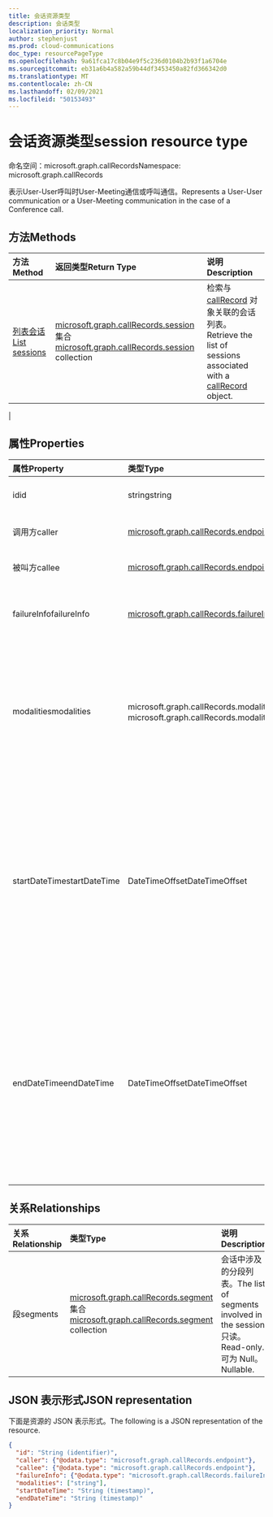 ```yaml
---
title: 会话资源类型
description: 会话类型
localization_priority: Normal
author: stephenjust
ms.prod: cloud-communications
doc_type: resourcePageType
ms.openlocfilehash: 9a61fca17c8b04e9f5c236d0104b2b93f1a6704e
ms.sourcegitcommit: eb31a6b4a582a59b44df3453450a82fd366342d0
ms.translationtype: MT
ms.contentlocale: zh-CN
ms.lasthandoff: 02/09/2021
ms.locfileid: "50153493"
---
```

# <a name="session-resource-type"></a><span data-ttu-id="60a1a-103">会话资源类型</span><span class="sxs-lookup"><span data-stu-id="60a1a-103">session resource type</span></span>

<span data-ttu-id="60a1a-104">命名空间：microsoft.graph.callRecords</span><span class="sxs-lookup"><span data-stu-id="60a1a-104">Namespace: microsoft.graph.callRecords</span></span>

<span data-ttu-id="60a1a-105">表示User-User呼叫时User-Meeting通信或呼叫通信。</span><span class="sxs-lookup"><span data-stu-id="60a1a-105">Represents a User-User communication or a User-Meeting communication in the case of a Conference call.</span></span>

## <a name="methods"></a><span data-ttu-id="60a1a-106">方法</span><span class="sxs-lookup"><span data-stu-id="60a1a-106">Methods</span></span>

| <span data-ttu-id="60a1a-107">方法</span><span class="sxs-lookup"><span data-stu-id="60a1a-107">Method</span></span>       | <span data-ttu-id="60a1a-108">返回类型</span><span class="sxs-lookup"><span data-stu-id="60a1a-108">Return Type</span></span> | <span data-ttu-id="60a1a-109">说明</span><span class="sxs-lookup"><span data-stu-id="60a1a-109">Description</span></span> |
|:-------------|:------------|:------------|
| [<span data-ttu-id="60a1a-110">列表会话</span><span class="sxs-lookup"><span data-stu-id="60a1a-110">List sessions</span></span>](../api/callrecords-session-list.md) | <span data-ttu-id="60a1a-111">[microsoft.graph.callRecords.session](callrecords-session.md) 集合</span><span class="sxs-lookup"><span data-stu-id="60a1a-111">[microsoft.graph.callRecords.session](callrecords-session.md) collection</span></span> | <span data-ttu-id="60a1a-112">检索与 [callRecord](callrecords-callrecord.md) 对象关联的会话列表。</span><span class="sxs-lookup"><span data-stu-id="60a1a-112">Retrieve the list of sessions associated with a [callRecord](callrecords-callrecord.md) object.</span></span>
 |

## <a name="properties"></a><span data-ttu-id="60a1a-113">属性</span><span class="sxs-lookup"><span data-stu-id="60a1a-113">Properties</span></span>

| <span data-ttu-id="60a1a-114">属性</span><span class="sxs-lookup"><span data-stu-id="60a1a-114">Property</span></span>     | <span data-ttu-id="60a1a-115">类型</span><span class="sxs-lookup"><span data-stu-id="60a1a-115">Type</span></span>        | <span data-ttu-id="60a1a-116">说明</span><span class="sxs-lookup"><span data-stu-id="60a1a-116">Description</span></span> |
|:-------------|:------------|:------------|
|<span data-ttu-id="60a1a-117">id</span><span class="sxs-lookup"><span data-stu-id="60a1a-117">id</span></span>|<span data-ttu-id="60a1a-118">string</span><span class="sxs-lookup"><span data-stu-id="60a1a-118">string</span></span>|<span data-ttu-id="60a1a-119">会话的唯一标识符。</span><span class="sxs-lookup"><span data-stu-id="60a1a-119">Unique identifier for the session.</span></span> <span data-ttu-id="60a1a-120">只读。</span><span class="sxs-lookup"><span data-stu-id="60a1a-120">Read-only.</span></span>|
|<span data-ttu-id="60a1a-121">调用方</span><span class="sxs-lookup"><span data-stu-id="60a1a-121">caller</span></span>|[<span data-ttu-id="60a1a-122">microsoft.graph.callRecords.endpoint</span><span class="sxs-lookup"><span data-stu-id="60a1a-122">microsoft.graph.callRecords.endpoint</span></span>](callrecords-endpoint.md)|<span data-ttu-id="60a1a-123">启动会话的终结点。</span><span class="sxs-lookup"><span data-stu-id="60a1a-123">Endpoint that initiated the session.</span></span>|
|<span data-ttu-id="60a1a-124">被叫方</span><span class="sxs-lookup"><span data-stu-id="60a1a-124">callee</span></span>|[<span data-ttu-id="60a1a-125">microsoft.graph.callRecords.endpoint</span><span class="sxs-lookup"><span data-stu-id="60a1a-125">microsoft.graph.callRecords.endpoint</span></span>](callrecords-endpoint.md)|<span data-ttu-id="60a1a-126">应答会话的终结点。</span><span class="sxs-lookup"><span data-stu-id="60a1a-126">Endpoint that answered the session.</span></span>|
|<span data-ttu-id="60a1a-127">failureInfo</span><span class="sxs-lookup"><span data-stu-id="60a1a-127">failureInfo</span></span>|[<span data-ttu-id="60a1a-128">microsoft.graph.callRecords.failureInfo</span><span class="sxs-lookup"><span data-stu-id="60a1a-128">microsoft.graph.callRecords.failureInfo</span></span>](callrecords-failureinfo.md)|<span data-ttu-id="60a1a-129">与会话关联的失败信息（如果会话失败）。</span><span class="sxs-lookup"><span data-stu-id="60a1a-129">Failure information associated with the session if the session failed.</span></span>|
|<span data-ttu-id="60a1a-130">modalities</span><span class="sxs-lookup"><span data-stu-id="60a1a-130">modalities</span></span>|<span data-ttu-id="60a1a-131">microsoft.graph.callRecords.modality 集合</span><span class="sxs-lookup"><span data-stu-id="60a1a-131">microsoft.graph.callRecords.modality collection</span></span>|<span data-ttu-id="60a1a-132">会话中存在模态的列表。</span><span class="sxs-lookup"><span data-stu-id="60a1a-132">List of modalities present in the session.</span></span> <span data-ttu-id="60a1a-133">可取值为：`unknown`、`audio`、`video`、`videoBasedScreenSharing`、`data`、`screenSharing` 或 `unknownFutureValue`。</span><span class="sxs-lookup"><span data-stu-id="60a1a-133">Possible values are: `unknown`, `audio`, `video`, `videoBasedScreenSharing`, `data`, `screenSharing`, `unknownFutureValue`.</span></span>|
|<span data-ttu-id="60a1a-134">startDateTime</span><span class="sxs-lookup"><span data-stu-id="60a1a-134">startDateTime</span></span>|<span data-ttu-id="60a1a-135">DateTimeOffset</span><span class="sxs-lookup"><span data-stu-id="60a1a-135">DateTimeOffset</span></span>|<span data-ttu-id="60a1a-136">第一个用户加入会话时 UTC fime。</span><span class="sxs-lookup"><span data-stu-id="60a1a-136">UTC fime when the first user joined the session.</span></span> <span data-ttu-id="60a1a-137">DateTimeOffset 表示使用 ISO 8601 格式的日期和时间信息，并且始终处于 UTC 时间。</span><span class="sxs-lookup"><span data-stu-id="60a1a-137">The DateTimeOffset type represents date and time information using ISO 8601 format and is always in UTC time.</span></span> <span data-ttu-id="60a1a-138">例如，2014 年 1 月 1 日午夜 UTC 类似于如下形式：`'2014-01-01T00:00:00Z'`</span><span class="sxs-lookup"><span data-stu-id="60a1a-138">For example, midnight UTC on Jan 1, 2014 would look like this: `'2014-01-01T00:00:00Z'`</span></span>|
|<span data-ttu-id="60a1a-139">endDateTime</span><span class="sxs-lookup"><span data-stu-id="60a1a-139">endDateTime</span></span>|<span data-ttu-id="60a1a-140">DateTimeOffset</span><span class="sxs-lookup"><span data-stu-id="60a1a-140">DateTimeOffset</span></span>|<span data-ttu-id="60a1a-141">最后一个用户离开会话的 UTC 时间。</span><span class="sxs-lookup"><span data-stu-id="60a1a-141">UTC time when the last user left the session.</span></span> <span data-ttu-id="60a1a-142">DateTimeOffset 表示使用 ISO 8601 格式的日期和时间信息，并且始终处于 UTC 时间。</span><span class="sxs-lookup"><span data-stu-id="60a1a-142">The DateTimeOffset type represents date and time information using ISO 8601 format and is always in UTC time.</span></span> <span data-ttu-id="60a1a-143">例如，2014 年 1 月 1 日午夜 UTC 类似于如下形式：`'2014-01-01T00:00:00Z'`</span><span class="sxs-lookup"><span data-stu-id="60a1a-143">For example, midnight UTC on Jan 1, 2014 would look like this: `'2014-01-01T00:00:00Z'`</span></span>|


## <a name="relationships"></a><span data-ttu-id="60a1a-144">关系</span><span class="sxs-lookup"><span data-stu-id="60a1a-144">Relationships</span></span>

| <span data-ttu-id="60a1a-145">关系</span><span class="sxs-lookup"><span data-stu-id="60a1a-145">Relationship</span></span> | <span data-ttu-id="60a1a-146">类型</span><span class="sxs-lookup"><span data-stu-id="60a1a-146">Type</span></span>        | <span data-ttu-id="60a1a-147">说明</span><span class="sxs-lookup"><span data-stu-id="60a1a-147">Description</span></span> |
|:-------------|:------------|:------------|
|<span data-ttu-id="60a1a-148">段</span><span class="sxs-lookup"><span data-stu-id="60a1a-148">segments</span></span>|<span data-ttu-id="60a1a-149">[microsoft.graph.callRecords.segment](callrecords-segment.md) 集合</span><span class="sxs-lookup"><span data-stu-id="60a1a-149">[microsoft.graph.callRecords.segment](callrecords-segment.md) collection</span></span>|<span data-ttu-id="60a1a-150">会话中涉及的分段列表。</span><span class="sxs-lookup"><span data-stu-id="60a1a-150">The list of segments involved in the session.</span></span> <span data-ttu-id="60a1a-151">只读。</span><span class="sxs-lookup"><span data-stu-id="60a1a-151">Read-only.</span></span> <span data-ttu-id="60a1a-152">可为 Null。</span><span class="sxs-lookup"><span data-stu-id="60a1a-152">Nullable.</span></span>|

## <a name="json-representation"></a><span data-ttu-id="60a1a-153">JSON 表示形式</span><span class="sxs-lookup"><span data-stu-id="60a1a-153">JSON representation</span></span>

<span data-ttu-id="60a1a-154">下面是资源的 JSON 表示形式。</span><span class="sxs-lookup"><span data-stu-id="60a1a-154">The following is a JSON representation of the resource.</span></span>

<!-- {
  "blockType": "resource",
  "optionalProperties": [

  ],
  "@odata.type": "microsoft.graph.callRecords.session",
  "keyProperty": "id"
}-->

```json
{
  "id": "String (identifier)",
  "caller": {"@odata.type": "microsoft.graph.callRecords.endpoint"},
  "callee": {"@odata.type": "microsoft.graph.callRecords.endpoint"},
  "failureInfo": {"@odata.type": "microsoft.graph.callRecords.failureInfo"},
  "modalities": ["string"],
  "startDateTime": "String (timestamp)",
  "endDateTime": "String (timestamp)"
}
```

<!-- uuid: 16cd6b66-4b1a-43a1-adaf-3a886856ed98
2019-02-04 14:57:30 UTC -->
<!-- {
  "type": "#page.annotation",
  "description": "session resource",
  "keywords": "",
  "section": "documentation",
  "tocPath": ""
}-->
